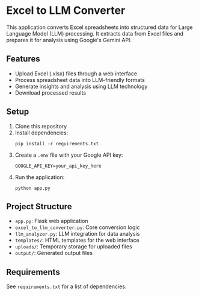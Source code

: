 # Excel to LLM Converter

This application converts Excel spreadsheets into structured data for Large Language Model (LLM) processing. It extracts data from Excel files and prepares it for analysis using Google's Gemini API.

## Features

- Upload Excel (.xlsx) files through a web interface
- Process spreadsheet data into LLM-friendly formats
- Generate insights and analysis using LLM technology
- Download processed results

## Setup

1. Clone this repository
2. Install dependencies:
   ```
   pip install -r requirements.txt
   ```
3. Create a `.env` file with your Google API key:
   ```
   GOOGLE_API_KEY=your_api_key_here
   ```
4. Run the application:
   ```
   python app.py
   ```

## Project Structure

- `app.py`: Flask web application
- `excel_to_llm_converter.py`: Core conversion logic
- `llm_analyzer.py`: LLM integration for data analysis
- `templates/`: HTML templates for the web interface
- `uploads/`: Temporary storage for uploaded files
- `output/`: Generated output files

## Requirements

See `requirements.txt` for a list of dependencies.
